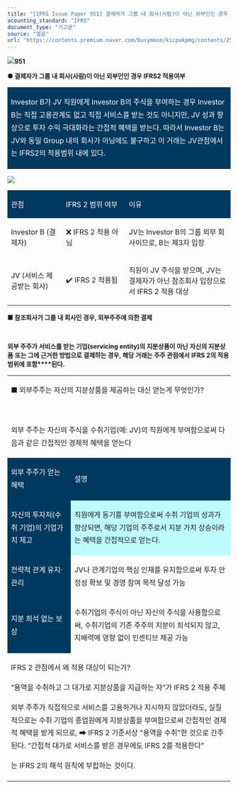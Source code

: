 ```yaml
---
title: "[IFRS Issue Paper 951] 결제자가 그룹 내 회사(사람)이 아닌 외부인인 경우 IFRS2 적용여부"
acounting_standard: "IFRS"
document_type: "기고문"
source: "엘곰"
url: "https://contents.premium.naver.com/busymoon/kicpakpmg/contents/250725133237924yr"
---
```

![](https://n2.news.naver.com/l.gif?type=content)**951**

**● 결제자가 그룹 내 회사(사람)이 아닌 외부인인 경우 IFRS2 적용여부**

<table style=""><tbody><tr><td colspan="3" rowspan="1" style="width: 100.0%; height: 129.0px;  background-color: #003960;"><div><p style="line-height:1.8;"><span style="color:#ffffff;">Investor B가 JV 직원에게 Investor B의 주식을 부여하는 경우 Investor B는 직접 고용관계도 없고 직접 서비스를 받는 것도 아니지만, JV 성과 향상으로 투자 수익 극대화라는 간접적 혜택을 받는다. 따라서 Investor B는 JV와 동일 Group 내의 회사가 아님에도 불구하고 이 거래는 JV관점에서는 IFRS2의 적용범위 내에 있다.</span></p></div></td></tr></tbody></table>

![](https://scs-phinf.pstatic.net/MjAyNTA3MjVfMjQ1/MDAxNzUzNDA5NDI4NTM2.2kfELFn8VwplGEpNt8hKCngZyPOZ4UxYcv7gilAjsEkg.cP6N8BlGfoOZf-V7ZGgADYFFx-FkztAIJEaQjvebwhEg.PNG/image.png?type=w800)

<table style=""><tbody><tr><td colspan="1" rowspan="1" style="width: 24.66%; height: 40.0px;  background-color: #003960;"><div><p style=""><span style="color:#ffffff;">관점</span></p></div></td><td colspan="1" rowspan="1" style="width: 28.19%; height: 40.0px;  background-color: #003960;"><div><p style=""><span style="color:#ffffff;">IFRS 2 범위 여부</span></p></div></td><td colspan="1" rowspan="1" style="width: 47.15%; height: 40.0px;  background-color: #003960;"><div><p style=""><span style="color:#ffffff;">이유</span></p></div></td></tr><tr><td colspan="1" rowspan="1" style="width: 24.66%; height: 40.0px;  "><div><p style=""><span style="">Investor B (결제자)</span></p></div></td><td colspan="1" rowspan="1" style="width: 28.19%; height: 40.0px;  "><div><p style=""><span style="">❌ IFRS 2 적용 아님</span></p></div></td><td colspan="1" rowspan="1" style="width: 47.15%; height: 40.0px;  "><div><p style=""><span style="">JV는 Investor B의 </span><span style="">그룹 외부</span><span style=""> 회사이므로, B는 제3자 입장</span></p></div></td></tr><tr><td colspan="1" rowspan="1" style="width: 24.66%; height: 40.0px;  "><div><p style=""><span style="">JV (서비스 제공받는 회사)</span></p></div></td><td colspan="1" rowspan="1" style="width: 28.19%; height: 40.0px;  "><div><p style=""><span style="">✔️ IFRS 2 적용됨</span></p></div></td><td colspan="1" rowspan="1" style="width: 47.15%; height: 40.0px;  "><div><p style=""><span style="">직원이 </span><span style="">JV 주식</span><span style="">을 받으며, JV는 결제자가 아닌 </span><span style="">참조회사</span><span style=""> 입장으로서 IFRS 2 적용 대상</span></p></div></td></tr></tbody></table>

**■ 참조회사가 그룹 내 회사인 경우, 외부주주에 의한 결제**

**​**

**외부 주주가 서비스를 받는 기업(servicing entity)의 지분상품이 아닌** **자신의 지분상품** **또는 그에 근거한 방법으로 결제하는 경우, 해당 거래는 주주 관점에서** **IFRS 2의 적용 범위에 포함****된다.**

<table style=""><tbody><tr><td colspan="3" rowspan="1" style="width: 100.0%; height: 16.13px;  "><div><p style="line-height:1.8;"><span style="">■ 외부주주는 자신의 지분상품을 제공하는 대신 얻는게 무엇인가?</span></p></div><div><p style="line-height:1.8;"><span style="">​</span></p></div><div><p style="line-height:1.8;"><span style="">외부 주주는 자신의 주식을 수취기업(예: JV)의 직원에게 부여함으로써 다음과 같은 간접적인 경제적 혜택을 얻는다</span></p></div></td></tr><tr><td colspan="2" rowspan="1" style="width: 28.42%; height: 16.12px;  background-color: #003960;"><div><p style="line-height:1.8;"><span style="color:#ffffff;">외부 주주가 얻는 혜택</span></p></div></td><td colspan="1" rowspan="1" style="width: 71.58%; height: 16.12px;  background-color: #003960;"><div><p style="line-height:1.8;"><span style="color:#ffffff;">설명</span></p></div></td></tr><tr><td colspan="2" rowspan="1" style="width: 28.42%; height: 16.13px;  background-color: #003960;"><div><p style="line-height:1.8;"><span style="color:#ffffff;">자신의 투자처(수취 기업)의 기업가치 제고</span></p></div></td><td colspan="1" rowspan="1" style="width: 71.58%; height: 16.13px;  background-color: #bdfbfa;"><div><p style="line-height:1.8;"><span style="">직원에게 동기를 부여함으로써 수취 기업의 성과가 향상되면, 해당 기업의 </span><span style="">주주로서 지분 가치 상승</span><span style="">이라는 혜택을 간접적으로 얻는다.</span></p></div></td></tr><tr><td colspan="2" rowspan="1" style="width: 28.42%; height: 16.12px;  background-color: #003960;"><div><p style="line-height:1.8;"><span style="color:#ffffff;">전략적 관계 유지·관리</span></p></div></td><td colspan="1" rowspan="1" style="width: 71.58%; height: 16.12px;  "><div><p style="line-height:1.8;"><span style="">JV나 관계기업의 핵심 인재를 유지함으로써 </span><span style="">투자 안정성 확보</span><span style=""> 및 </span><span style="">경영 참여 목적 달성</span><span style=""> 가능</span></p></div></td></tr><tr><td colspan="2" rowspan="1" style="width: 28.42%; height: 16.13px;  background-color: #003960;"><div><p style="line-height:1.8;"><span style="color:#ffffff;">지분 희석 없는 보상</span></p></div></td><td colspan="1" rowspan="1" style="width: 71.58%; height: 16.13px;  "><div><p style="line-height:1.8;"><span style="">수취기업의 주식이 아닌 자신의 주식을 사용함으로써, 수취기업의 기존 주주의 지분이 희석되지 않고, </span><span style="">지배력에 영향 없이 인센티브 제공</span><span style=""> 가능</span></p></div></td></tr><tr><td colspan="3" rowspan="1" style="width: 100.0%; height: 16.12px;  "><div><p style="line-height:1.8;"><span style="">IFRS 2 관점에서 왜 적용 대상이 되는가?</span></p></div><div><p style="line-height:1.8;"><span style="">“용역을 수취하고 그 대가로 지분상품을 지급하는 자”가 IFRS 2 적용 주체</span></p></div><div><p style="line-height:1.8;"><span style="">외부 주주가 직접적으로 서비스를 고용하거나 지시하지 않았더라도, 실질적으로는 수취 기업의 종업원에게 지분상품을 부여함으로써 간접적인 경제적 혜택을 받게 되므로, ➡ IFRS 2 기준서상 "용역을 수취"한 것으로 간주된다. “간접적 대가로 서비스를 받은 경우에도 IFRS 2를 적용한다”</span></p></div><div><p style="line-height:1.8;"><span style="">는 IFRS 2의 해석 원칙에 부합하는 것이다.</span></p></div></td></tr></tbody></table>

**​**